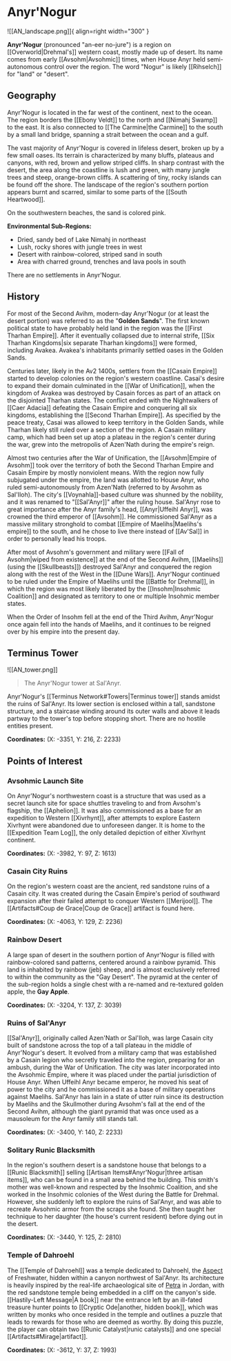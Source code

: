 # Anyr'Nogur

![[AN_landscape.png]]{ align=right width="300" }

**Anyr'Nogur** (pronounced "an-eer no-jure") is a region on [[Overworld|Drehmal's]] western coast, mostly made up of desert. Its name comes from early [[Avsohm|Avsohmic]] times, when House Anyr held semi-autonomous control over the region. The word "Nogur" is likely [[Rihselch]] for "land" or "desert".

## Geography

Anyr'Nogur is located in the far west of the continent, next to the ocean. The region borders the [[Ebony Veldt]] to the north and [[Nimahj Swamp]] to the east. It is also connected to [[The Carmine|the Carmine]] to the south by a small land bridge, spanning a strait between the ocean and a gulf.

The vast majority of Anyr'Nogur is covered in lifeless desert, broken up by a few small oases. Its terrain is characterized by many bluffs, plateaus and canyons, with red, brown and yellow striped cliffs. In sharp contrast with the desert, the area along the coastline is lush and green, with many jungle trees and steep, orange-brown cliffs. A scattering of tiny, rocky islands can be found off the shore. The landscape of the region's southern portion appears burnt and scarred, similar to some parts of the [[South Heartwood]].

On the southwestern beaches, the sand is colored pink.

**Environmental Sub-Regions:**

- Dried, sandy bed of Lake Nimahj in northeast <br>
- Lush, rocky shores with jungle trees in west <br>
- Desert with rainbow-colored, striped sand in south <br>
- Area with charred ground, trenches and lava pools in south

There are no settlements in Anyr'Nogur.

## History

For most of the Second Avihm, modern-day Anyr'Nogur (or at least the desert portion) was referred to as the "**Golden Sands**". The first known political state to have probably held land in the region was the [[First Tharhan Empire]]. After it eventually collapsed due to internal strife, [[Six Tharhan Kingdoms|six separate Tharhan kingdoms]] were formed, including Avakea. Avakea's inhabitants primarily settled oases in the Golden Sands.

Centuries later, likely in the Av2 1400s, settlers from the [[Casain Empire]] started to develop colonies on the region's western coastline. Casai's desire to expand their domain culminated in the [[War of Unification]], when the kingdom of Avakea was destroyed by Casain forces as part of an attack on the disjointed Tharhan states. The conflict ended with the Nightwalkers of [[Caer Adacia]] defeating the Casain Empire and conquering all six kingdoms, establishing the [[Second Tharhan Empire]]. As specified by the peace treaty, Casai was allowed to keep territory in the Golden Sands, while Tharhan likely still ruled over a section of the region. A Casain military camp, which had been set up atop a plateau in the region's center during the war, grew into the metropolis of Azen'Nath during the empire's reign.

Almost two centuries after the War of Unification, the [[Avsohm|Empire of Avsohm]] took over the territory of both the Second Tharhan Empire and Casain Empire by mostly nonviolent means. With the region now fully subjugated under the empire, the land was allotted to House Anyr, who ruled semi-autonomously from Azen'Nath (referred to by Avsohm as Sal'Iloh). The city's [[Voynahla]]-based culture was shunned by the nobility, and it was renamed to "[[Sal'Anyr]]" after the ruling house. Sal'Anyr rose to great importance after the Anyr family's head, [[Anyr|Uffeihl Anyr]], was crowned the third emperor of [[Avsohm]]. He commissioned Sal'Anyr as a massive military stronghold to combat [[Empire of Maelihs|Maelihs's empire]] to the south, and he chose to live there instead of [[Av'Sal]] in order to personally lead his troops.

After most of Avsohm's government and military were [[Fall of Avsohm|wiped from existence]] at the end of the Second Avihm, [[Maelihs]] (using the [[Skullbeasts]]) destroyed Sal'Anyr and conquered the region along with the rest of the West in the [[Dune Wars]]. Anyr'Nogur continued to be ruled under the Empire of Maelihs until the [[Battle for Drehmal]], in which the region was most likely liberated by the [[Insohm|Insohmic Coalition]] and designated as territory to one or multiple Insohmic member states.

When the Order of Insohm fell at the end of the Third Avihm, Anyr'Nogur once again fell into the hands of Maelihs, and it continues to be reigned over by his empire into the present day.

## Terminus Tower

![[AN_tower.png]]
> The Anyr'Nogur tower at Sal'Anyr.

Anyr'Nogur's [[Terminus Network#Towers|Terminus tower]] stands amidst the ruins of Sal'Anyr. Its lower section is enclosed within a tall, sandstone structure, and a staircase winding around its outer walls and above it leads partway to the tower's top before stopping short. There are no hostile entities present.

**Coordinates:** (X: -3351, Y: 216, Z: 2233)

## Points of Interest

### Avsohmic Launch Site

On Anyr'Nogur's northwestern coast is a structure that was used as a secret launch site for space shuttles traveling to and from Avsohm's flagship, the [[Aphelion]]. It was also commissioned as a base for an expedition to Western [[Xivrhynt]], after attempts to explore Eastern Xivrhynt were abandoned due to unforeseen danger. It is home to the [[Expedition Team Log]], the only detailed depiction of either Xivrhynt continent.

**Coordinates:** (X: -3982, Y: 97, Z: 1613)

### Casain City Ruins

On the region's western coast are the ancient, red sandstone ruins of a Casain city. It was created during the Casain Empire's period of southward expansion after their failed attempt to conquer Western [[Merijool]]. The [[Artifacts#Coup de Grace|Coup de Grace]] artifact is found here.

**Coordinates:** (X: -4063, Y: 129, Z: 2236)

### Rainbow Desert

A large span of desert in the southern portion of Anyr'Nogur is filled with rainbow-colored sand patterns, centered around a rainbow pyramid. This land is inhabited by rainbow (jeb) sheep, and is almost exclusively referred to within the community as the "Gay Desert". The pyramid at the center of the sub-region holds a single chest with a re-named and re-textured golden apple, the **Gay Apple**.

**Coordinates:** (X: -3204, Y: 137, Z: 3039)

### Ruins of Sal'Anyr

[[Sal'Anyr]], originally called Azen'Nath or Sal'Iloh, was large Casain city built of sandstone across the top of a tall plateau in the middle of Anyr'Nogur's desert. It evolved from a military camp that was established by a Casain legion who secretly traveled into the region, preparing for an ambush, during the War of Unification. The city was later incorporated into the Avsohmic Empire, where it was placed under the partial jurisdiction of House Anyr. When Uffeihl Anyr became emperor, he moved his seat of power to the city and he commissioned it as a base of military operations against Maelihs. Sal'Anyr has lain in a state of utter ruin since its destruction by Maelihs and the Skullmother during Avsohm's fall at the end of the Second Avihm, although the giant pyramid that was once used as a mausoleum for the Anyr family still stands tall.

**Coordinates:** (X: -3400, Y: 140, Z: 2233)

### Solitary Runic Blacksmith

In the region's southern desert is a sandstone house that belongs to a [[Runic Blacksmith]] selling [[Artisan Items#Anyr'Nogur|three artisan items]], who can be found in a small area behind the building. This smith's mother was well-known and respected by the Insohmic Coalition, and she worked in the Insohmic colonies of the West during the Battle for Drehmal. However, she suddenly left to explore the ruins of Sal'Anyr, and was able to recreate Avsohmic armor from the scraps she found. She then taught her technique to her daughter (the house's current resident) before dying out in the desert.

**Coordinates:** (X: -3440, Y: 125, Z: 2810)

### Temple of Dahroehl

The [[Temple of Dahroehl]] was a temple dedicated to Dahroehl, the [Aspect](/Lore/Higher_Beings/Aspects) of Freshwater, hidden within a canyon northwest of Sal'Anyr. Its architecture is heavily inspired by the real-life archaeological site of [Petra](https://en.wikipedia.org/wiki/Petra) in Jordan, with the red sandstone temple being embedded in a cliff on the canyon's side. [[Hastily-Left Message|A book]] near the entrance left by an ill-fated treasure hunter points to [[Cryptic Ode|another, hidden book]], which was written by monks who once resided in the temple and outlines a puzzle that leads to rewards for those who are deemed as worthy. By doing this puzzle, the player can obtain two [[Runic Catalyst|runic catalysts]] and one special [[Artifacts#Mirage|artifact]].

**Coordinates:** (X: -3612, Y: 37, Z: 1993)
